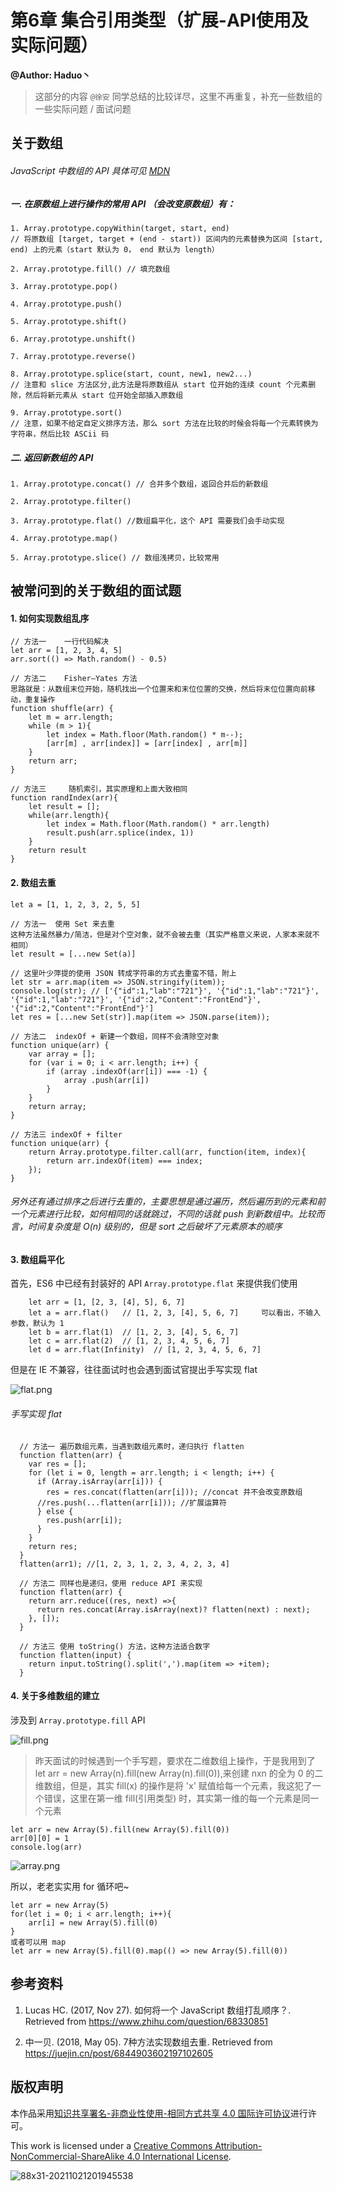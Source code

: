 # 第6章 集合引用类型（扩展-API使用及实际问题）

**@Author: Haduo丶**
> 这部分的内容 `@徐安` 同学总结的比较详尽，这里不再重复，补充一些数组的一些实际问题 / 面试问题

## 关于数组

###### JavaScript 中数组的 API 具体可见 [MDN](https://developer.mozilla.org/zh-CN/docs/Web/JavaScript/Reference/Global_Objects/Array/flatMap)


##### 一. 在原数组上进行操作的常用 API （会改变原数组）有：
```
1. Array.prototype.copyWithin(target, start, end) 
// 将原数组 [target, target + (end - start)) 区间内的元素替换为区间 [start, end) 上的元素（start 默认为 0， end 默认为 length） 

2. Array.prototype.fill() // 填充数组

3. Array.prototype.pop()

4. Array.prototype.push()

5. Array.prototype.shift()

6. Array.prototype.unshift()

7. Array.prototype.reverse()

8. Array.prototype.splice(start, count, new1, new2...) 
// 注意和 slice 方法区分,此方法是将原数组从 start 位开始的连续 count 个元素删除，然后将新元素从 start 位开始全部插入原数组

9. Array.prototype.sort() 
// 注意，如果不给定自定义排序方法，那么 sort 方法在比较的时候会将每一个元素转换为字符串，然后比较 ASCii 码

```

##### 二. 返回新数组的 API
```
1. Array.prototype.concat() // 合并多个数组，返回合并后的新数组

2. Array.prototype.filter()

3. Array.prototype.flat() //数组扁平化，这个 API 需要我们会手动实现

4. Array.prototype.map()

5. Array.prototype.slice() // 数组浅拷贝，比较常用
```

## 被常问到的关于数组的面试题

#### 1. 如何实现数组乱序

```
// 方法一    一行代码解决
let arr = [1, 2, 3, 4, 5]
arr.sort(() => Math.random() - 0.5) 

// 方法二    Fisher–Yates 方法
思路就是：从数组末位开始，随机找出一个位置来和末位位置的交换，然后将末位位置向前移动，重复操作
function shuffle(arr) {
    let m = arr.length;
    while (m > 1){
        let index = Math.floor(Math.random() * m--);
        [arr[m] , arr[index]] = [arr[index] , arr[m]]
    }
    return arr;
}

// 方法三     随机索引，其实原理和上面大致相同
function randIndex(arr){
    let result = [];
    while(arr.length){
        let index = Math.floor(Math.random() * arr.length)
        result.push(arr.splice(index, 1))
    }
    return result
}
```

#### 2. 数组去重

```
let a = [1, 1, 2, 3, 2, 5, 5]

// 方法一  使用 Set 来去重
这种方法虽然暴力/简洁，但是对个空对象，就不会被去重（其实严格意义来说，人家本来就不相同）
let result = [...new Set(a)]

// 这里叶少萍提的使用 JSON 转成字符串的方式去重蛮不错，附上
let str = arr.map(item => JSON.stringify(item));
console.log(str); // ['{"id":1,"lab":"721"}', '{"id":1,"lab":"721"}', '{"id":1,"lab":"721"}', '{"id":2,"Content":"FrontEnd"}', '{"id":2,"Content":"FrontEnd"}']
let res = [...new Set(str)].map(item => JSON.parse(item));

// 方法二  indexOf + 新建一个数组，同样不会清除空对象
function unique(arr) {
    var array = [];
    for (var i = 0; i < arr.length; i++) {
        if (array .indexOf(arr[i]) === -1) {
            array .push(arr[i])
        }
    }
    return array;
}

// 方法三 indexOf + filter
function unique(arr) {
    return Array.prototype.filter.call(arr, function(item, index){
        return arr.indexOf(item) === index;
    });
}
```
###### 另外还有通过排序之后进行去重的，主要思想是通过遍历，然后遍历到的元素和前一个元素进行比较，如何相同的话就跳过，不同的话就 push 到新数组中。比较而言，时间复杂度是 O(n) 级别的，但是 sort 之后破坏了元素原本的顺序
#### 3. 数组扁平化
首先，ES6 中已经有封装好的 API `Array.prototype.flat` 来提供我们使用
```
	let arr = [1, [2, 3, [4], 5], 6, 7]
	let a = arr.flat()   // [1, 2, 3, [4], 5, 6, 7]     可以看出，不输入参数，默认为 1
	let b = arr.flat(1)  // [1, 2, 3, [4], 5, 6, 7]
	let c = arr.flat(2)  // [1, 2, 3, 4, 5, 6, 7]
	let d = arr.flat(Infinity)  // [1, 2, 3, 4, 5, 6, 7]
```
但是在 IE 不兼容，往往面试时也会遇到面试官提出手写实现 flat

![flat.png](https://i.loli.net/2021/11/04/snClSrFiUeXovwq.png)

###### 手写实现 flat
```
  // 方法一 遍历数组元素，当遇到数组元素时，递归执行 flatten
  function flatten(arr) {
    var res = [];
    for (let i = 0, length = arr.length; i < length; i++) {
      if (Array.isArray(arr[i])) {
        res = res.concat(flatten(arr[i])); //concat 并不会改变原数组
      //res.push(...flatten(arr[i])); //扩展运算符  
      } else {
        res.push(arr[i]);
      }
    }
    return res;
  }
  flatten(arr1); //[1, 2, 3, 1, 2, 3, 4, 2, 3, 4]

  // 方法二 同样也是递归，使用 reduce API 来实现
  function flatten(arr) {
    return arr.reduce((res, next) =>{
      return res.concat(Array.isArray(next)? flatten(next) : next);
    }, []);
  }

  // 方法三 使用 toString() 方法，这种方法适合数字
  function flatten(input) {
    return input.toString().split(',').map(item => +item);
  }

```

#### 4. 关于多维数组的建立

涉及到 `Array.prototype.fill` API 

![fill.png](https://i.loli.net/2021/11/04/f3JuOoX6E2RnNvA.png)
> 昨天面试的时候遇到一个手写题，要求在二维数组上操作，于是我用到了 let arr = new Array(n).fill(new Array(n).fill(0)),来创建 nxn 的全为 0 的二维数组，但是，其实 fill(x) 的操作是将 'x' 赋值给每一个元素，我这犯了一个错误，这里在第一维 fill(引用类型) 时，其实第一维的每一个元素是同一个元素

```
let arr = new Array(5).fill(new Array(5).fill(0))
arr[0][0] = 1
console.log(arr)
```
![array.png](https://i.loli.net/2021/11/04/jRhz4HZsP5Q6tJa.png)

所以，老老实实用 for 循环吧~
```
let arr = new Array(5)
for(let i = 0; i < arr.length; i++){
    arr[i] = new Array(5).fill(0)
}
或者可以用 map
let arr = new Array(5).fill(0).map(() => new Array(5).fill(0))
```

## 参考资料

1. Lucas HC. (2017, Nov 27). 如何将一个 JavaScript 数组打乱顺序？. Retrieved from https://www.zhihu.com/question/68330851

2. 中一贝. (2018, May 05). 7种方法实现数组去重. Retrieved from https://juejin.cn/post/6844903602197102605


## 版权声明

本作品采用[知识共享署名-非商业性使用-相同方式共享 4.0 国际许可协议](http://creativecommons.org/licenses/by-nc-sa/4.0/)进行许可。

This work is licensed under a [Creative Commons Attribution-NonCommercial-ShareAlike 4.0 International License](http://creativecommons.org/licenses/by-nc-sa/4.0/).

![88x31-20211021201945538](https://cdn.jsdelivr.net/gh/xuan97916/image-hosting@master/20211021/88x31-20211021201945538.a4j2o8v1ioo.png)

